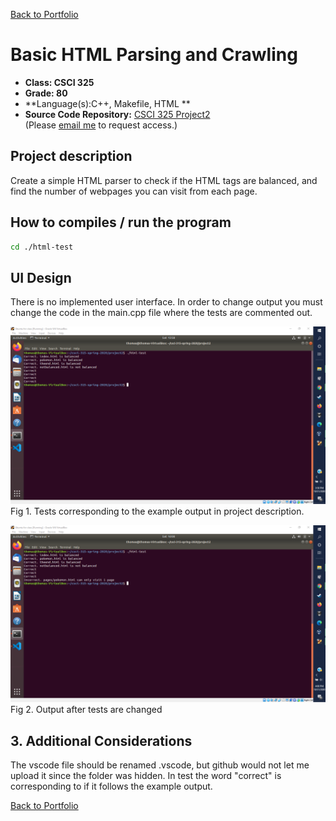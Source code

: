 [Back to Portfolio](./)

Basic HTML Parsing and Crawling
===============

-   **Class: CSCI 325** 
-   **Grade: 80**
-   **Language(s):C++, Makefile, HTML **
-   **Source Code Repository:** [CSCI 325 Project2](https://github.com/tjramsey/CSCI-315-Project2)  
    (Please [email me](mailto:tjramsey@csustudent.net?subject=GitHub%20Access) to request access.)

## Project description

Create a simple HTML parser to check if the HTML tags are balanced, and find the number of webpages you can visit from each page.

## How to compiles / run the program

```bash
cd ./html-test
```

## UI Design

There is no implemented user interface. In order to change output you must change the code in the main.cpp file where the tests are commented out.

![screenshot](images/Screenshot%20(37).png)
Fig 1. Tests corresponding to the example output in project description.

![screenshot](images/Screenshot%20(38).png)
Fig 2. Output after tests are changed

## 3. Additional Considerations
The vscode file should be renamed .vscode, but github would not let me upload it since the folder was hidden. In test the word "correct" is corresponding to if it follows the example output.

[Back to Portfolio](./)
